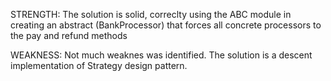 STRENGTH:
The solution is solid, correclty using the ABC module in creating an abstract (BankProcessor) that forces all concrete processors to the pay and refund methods

WEAKNESS:
Not much weaknes was identified. The solution is a descent implementation of Strategy design pattern.
